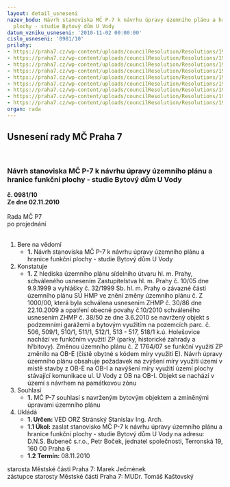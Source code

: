 ```yaml
---
layout: detail_usneseni
nazev_bodu: Návrh stanoviska MČ P-7 k návrhu úpravy územního plánu a hranice funkční
  plochy - studie Bytový dům U Vody
datum_vzniku_usneseni: '2010-11-02 00:00:00'
cislo_usneseni: '0981/10'
prilohy:
- https://praha7.cz/wp-content/uploads/councilResolution/Resolutions/19931/58-10-vod_11.doc
- https://praha7.cz/wp-content/uploads/councilResolution/Resolutions/19931/58-10-vod_122.doc
- https://praha7.cz/wp-content/uploads/councilResolution/Resolutions/19931/58-10-vod_122152.jpg
- https://praha7.cz/wp-content/uploads/councilResolution/Resolutions/19931/58-10-vod_21.doc
- https://praha7.cz/wp-content/uploads/councilResolution/Resolutions/19931/58-10-vod_31.doc
- https://praha7.cz/wp-content/uploads/councilResolution/Resolutions/19931/58-10-11_10_2010.doc
- https://praha7.cz/wp-content/uploads/councilResolution/Resolutions/19931/58-10-vod_512149.jpg
- https://praha7.cz/wp-content/uploads/councilResolution/Resolutions/19931/58-10-vod_71142.jpg
- https://praha7.cz/wp-content/uploads/councilResolution/Resolutions/19931/58-10-vod_77151.jpg
organ: rada
---
```

<div id="ucUsn_pList" class="usn">
	<span><h2>Usnesení rady MČ Praha 7 </h2>
<br></span><div class="standBody">
<span><h3>Návrh stanoviska MČ P-7 k návrhu úpravy územního plánu a hranice funkční plochy - studie Bytový dům U Vody</h3></span><div class="center">
		<strong>č. 0981/10</strong><br>
	</div>
<div class="center">
		<strong>Ze dne 02.11.2010</strong><br><br>
	</div>Rada MČ P7<br> po projednání<br><br><ol>
<li>Bere na vědomí<ul><li>
<strong>1.</strong> Návrh stanoviska MČ P-7 k návrhu úpravy územního plánu a hranice funkční plochy - studie Bytový dům U Vody</li></ul>
</li>
<li>Konstatuje<ul><li>
<strong>1.</strong> Z hlediska územního plánu sídelního útvaru hl. m. Prahy, schváleného usnesením Zastupitelstva hl. m. Prahy č. 10/05 dne 9.9.1999 a vyhlášky č. 32/1999 Sb. hl. m. Prahy o závazné části územního plánu SÚ HMP ve znění změny územního plánu č. Z 1000/00, která byla schválena usnesením ZHMP č. 30/86 dne 22.10.2009 a opatření obecné povahy č.10/2010 schváleného usnesením ZHMP č. 38/50 ze dne 3.6.2010 se navržený objekt s podzemními garážemi a bytovým využitím na pozemcích parc. č. 506, 509/1, 510/1, 511/1, 512/1, 513 - 517, 518/1 k.ú. Holešovice nachází ve funkčním využití ZP (parky, historické zahrady a hřbitovy). Změnou územního plánu č. Z 1764/07 se funkční využití ZP změnilo na OB-E (čistě obytné s kódem míry využití E). Návrh úpravy územního plánu obsahuje požadavek na zvýšení míry využití území v místě stavby z OB-E na OB-I a navýšení míry využití území plochy stávající komunikace ul. U Vody z OB na OB-I. Objekt se nachází v území s návrhem na památkovou zónu</li></ul>
</li>
<li>Souhlasí<ul><li>
<strong>1.</strong> MČ P-7 souhlasí s navrženým bytovým objektem a zmíněnými úpravami územního plánu      </li></ul>
</li>
<li>Ukládá<ul>
<li>
<strong>1. Určen: </strong>VED ORZ  Stránský  Stanislav Ing. Arch.</li>
<li>
<strong>1.1 Úkol: </strong>zaslat stanovisko MČ P-7 k návrhu úpravy územního plánu a hranice funkční plochy - studie Bytový dům U Vody na adresu: D.N.S. Bubeneč s.r.o., Petr Boček, jednatel společnosti, Terronská 19, 160 00 Praha 6</li>
<li>
<strong>1.2 Termín: </strong>08.11.2010</li>
</ul>
</li>
</ol>starosta Městské části Praha 7: Marek Ječmének<br>zástupce starosty Městské části Praha 7: MUDr. Tomáš Kaštovský 
</div>
</div>